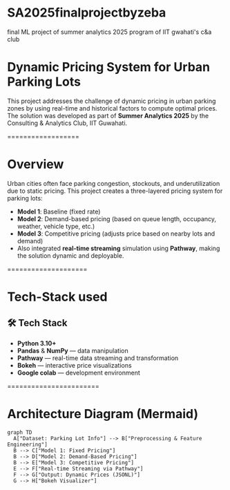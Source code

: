 # SA2025finalprojectbyzeba
final ML project of summer analytics 2025 program of IIT gwahati's c&amp;a club

 # Dynamic Pricing System for Urban Parking Lots

This project addresses the challenge of dynamic pricing in urban parking zones by using real-time and historical factors to compute optimal prices. The solution was developed as part of **Summer Analytics 2025** by the Consulting & Analytics Club, IIT Guwahati.

==================


# Overview

Urban cities often face parking congestion, stockouts, and underutilization due to static pricing. This project creates a three-layered pricing system for parking lots:

- **Model 1**: Baseline (fixed rate)
- **Model 2**: Demand-based pricing (based on queue length, occupancy, weather, vehicle type, etc.)
- **Model 3**: Competitive pricing (adjusts price based on nearby lots and demand)
- Also integrated **real-time streaming** simulation using **Pathway**, making the solution dynamic and deployable.

====================

# Tech-Stack used 


## 🛠 Tech Stack

- **Python 3.10+**
- **Pandas** & **NumPy** — data manipulation
- **Pathway** — real-time data streaming and transformation
- **Bokeh** — interactive price visualizations
- **Google colab** — development environment

=======================

# Architecture Diagram (Mermaid)

```mermaid
graph TD
  A["Dataset: Parking Lot Info"] --> B["Preprocessing & Feature Engineering"]
  B --> C["Model 1: Fixed Pricing"]
  B --> D["Model 2: Demand-Based Pricing"]
  B --> E["Model 3: Competitive Pricing"]
  E --> F["Real-time Streaming via Pathway"]
  F --> G["Output: Dynamic Prices (JSONL)"]
  G --> H["Bokeh Visualizer"]

